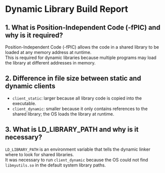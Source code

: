 # Dynamic Library Build Report

## 1. What is Position-Independent Code (-fPIC) and why is it required?

Position-Independent Code (-fPIC) allows the code in a shared library to be loaded at any memory address at runtime.  
This is required for dynamic libraries because multiple programs may load the library at different addresses in memory.

## 2. Difference in file size between static and dynamic clients

- `client_static`: larger because all library code is copied into the executable.  
- `client_dynamic`: smaller because it only contains references to the shared library; the OS loads the library at runtime.

## 3. What is LD_LIBRARY_PATH and why is it necessary?

`LD_LIBRARY_PATH` is an environment variable that tells the dynamic linker where to look for shared libraries.  
It was necessary to run `client_dynamic` because the OS could not find `libmyutils.so` in the default system library paths.

